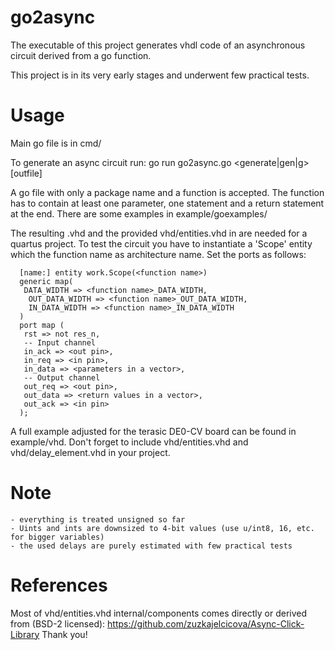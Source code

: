 # go2async
The executable of this project generates vhdl code of an asynchronous circuit derived from a go function.  

This project is in its very early stages and underwent few practical tests.

# Usage
Main go file is in cmd/

To generate an async circuit run:
go run go2async.go <generate|gen|g> <go file> [outfile]

A go file with only a package name and a function is accepted. The function has to contain at least one parameter, one statement and a return statement at the end. There are some examples in example/goexamples/

The resulting .vhd and the provided vhd/entities.vhd in are needed for a quartus project. 
To test the circuit you have to instantiate a 'Scope' entity which the function name as architecture name. Set the ports as follows:

```
  [name:] entity work.Scope(<function name>)
  generic map(
   DATA_WIDTH => <function name>_DATA_WIDTH,
	OUT_DATA_WIDTH => <function name>_OUT_DATA_WIDTH,
	IN_DATA_WIDTH => <function name>_IN_DATA_WIDTH
  )
  port map (
   rst => not res_n,
   -- Input channel
   in_ack => <out pin>,
   in_req => <in pin>,
   in_data => <parameters in a vector>,
   -- Output channel
   out_req => <out pin>,
   out_data => <return values in a vector>,
   out_ack => <in pin>
  );
```

A full example adjusted for the terasic DE0-CV board can be found in example/vhd. Don't forget to include vhd/entities.vhd and vhd/delay_element.vhd in your project.

# Note 
    - everything is treated unsigned so far 
    - Uints and ints are downsized to 4-bit values (use u/int8, 16, etc. for bigger variables)
    - the used delays are purely estimated with few practical tests

# References
Most of vhd/entities.vhd internal/components comes directly or derived from (BSD-2 licensed):
https://github.com/zuzkajelcicova/Async-Click-Library
Thank you!